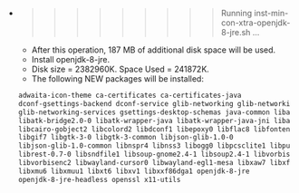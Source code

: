 * >>>>>>>>> Running inst-min-con-xtra-openjdk-8-jre.sh ...
  * After this operation, 187 MB of additional disk space will be used.
  * Install openjdk-8-jre.
  * Disk size = 2382960K. Space Used = 241872K.
  * The following NEW packages will be installed:
  ```bash
  adwaita-icon-theme ca-certificates ca-certificates-java
  dconf-gsettings-backend dconf-service glib-networking glib-networking-common
  glib-networking-services gsettings-desktop-schemas java-common libasyncns0
  libatk-bridge2.0-0 libatk-wrapper-java libatk-wrapper-java-jni libatspi2.0-0
  libcairo-gobject2 libcolord2 libdconf1 libepoxy0 libflac8 libfontenc1
  libgif7 libgtk-3-0 libgtk-3-common libjson-glib-1.0-0
  libjson-glib-1.0-common libnspr4 libnss3 libogg0 libpcsclite1 libpulse0
  librest-0.7-0 libsndfile1 libsoup-gnome2.4-1 libsoup2.4-1 libvorbis0a
  libvorbisenc2 libwayland-cursor0 libwayland-egl1-mesa libxaw7 libxft2
  libxmu6 libxmuu1 libxt6 libxv1 libxxf86dga1 openjdk-8-jre
  openjdk-8-jre-headless openssl x11-utils
  ```

